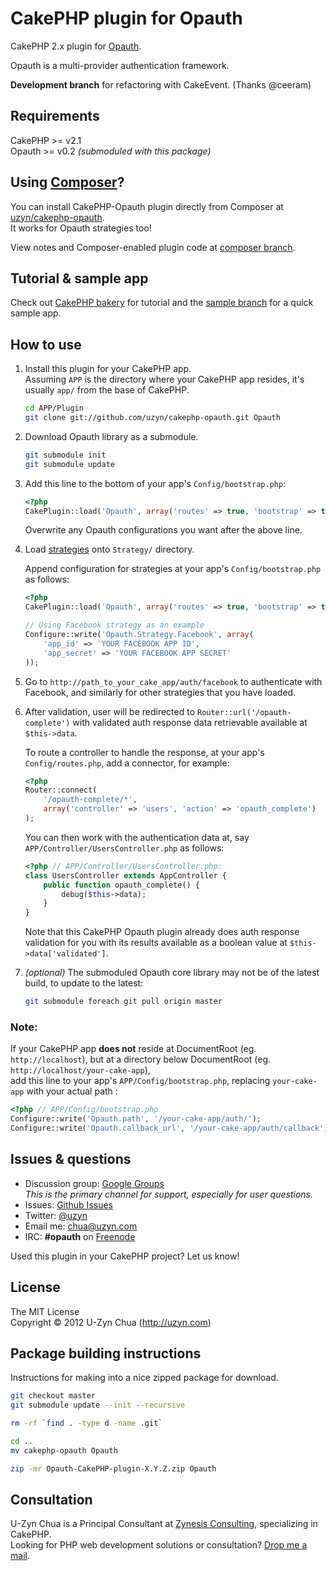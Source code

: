 CakePHP plugin for Opauth
=========================

CakePHP 2.x plugin for [Opauth](https://github.com/uzyn/opauth).

Opauth is a multi-provider authentication framework.

**Development branch** for refactoring with CakeEvent. (Thanks @ceeram)

Requirements
---------
CakePHP >= v2.1  
Opauth >= v0.2 _(submoduled with this package)_

Using [Composer](http://getcomposer.org/)?
-----------
You can install CakePHP-Opauth plugin directly from Composer at [uzyn/cakephp-opauth](http://packagist.org/packages/uzyn/cakephp-opauth).  
It works for Opauth strategies too!

View notes and Composer-enabled plugin code at [composer branch](https://github.com/uzyn/cakephp-opauth/tree/composer).

Tutorial & sample app
----------
Check out [CakePHP bakery](http://bakery.cakephp.org/articles/uzyn/2012/06/25/simple_3rd-party_provider_authentication_with_opauth_plugin) for tutorial and the [sample branch](https://github.com/uzyn/cakephp-opauth/tree/sample) for a quick sample app.

How to use
----------
1. Install this plugin for your CakePHP app.   
   Assuming `APP` is the directory where your CakePHP app resides, it's usually `app/` from the base of CakePHP.

   ```bash
   cd APP/Plugin
   git clone git://github.com/uzyn/cakephp-opauth.git Opauth
   ```

2. Download Opauth library as a submodule.

   ```bash
   git submodule init
   git submodule update
   ```

3. Add this line to the bottom of your app's `Config/bootstrap.php`:

   ```php
   <?php
   CakePlugin::load('Opauth', array('routes' => true, 'bootstrap' => true));
   ```
   Overwrite any Opauth configurations you want after the above line.

4. Load [strategies](https://github.com/uzyn/opauth/wiki/list-of-strategies) onto `Strategy/` directory.

   Append configuration for strategies at your app's `Config/bootstrap.php` as follows:
   ```php
   <?php
   CakePlugin::load('Opauth', array('routes' => true, 'bootstrap' => true));
   
   // Using Facebook strategy as an example
   Configure::write('Opauth.Strategy.Facebook', array(
       'app_id' => 'YOUR FACEBOOK APP ID',
       'app_secret' => 'YOUR FACEBOOK APP SECRET'
   ));
   ```

5. Go to `http://path_to_your_cake_app/auth/facebook` to authenticate with Facebook, and similarly for other strategies that you have loaded.

6. After validation, user will be redirected to `Router::url('/opauth-complete')` with validated auth response data retrievable available at `$this->data`.

   To route a controller to handle the response, at your app's `Config/routes.php`, add a connector, for example:

   ```php
   <?php
   Router::connect(
       '/opauth-complete/*', 
       array('controller' => 'users', 'action' => 'opauth_complete')
   );
   ```

   You can then work with the authentication data at, say `APP/Controller/UsersController.php` as follows:
   
   ```php
   <?php // APP/Controller/UsersController.php:
   class UsersController extends AppController {
       public function opauth_complete() {
           debug($this->data);
       }
   }
   ```

   Note that this CakePHP Opauth plugin already does auth response validation for you with its results available as a boolean value at `$this->data['validated']`.

7. _(optional)_ The submoduled Opauth core library may not be of the latest build, to update to the latest:  
   ```bash
   git submodule foreach git pull origin master
   ```

### Note:
If your CakePHP app **does not** reside at DocumentRoot (eg. `http://localhost`), but at a directory below DocumentRoot (eg. `http://localhost/your-cake-app`),  
add this line to your app's `APP/Config/bootstrap.php`, replacing `your-cake-app` with your actual path :

```php
<?php // APP/Config/bootstrap.php
Configure::write('Opauth.path', '/your-cake-app/auth/');
Configure::write('Opauth.callback_url', '/your-cake-app/auth/callback');
```

Issues & questions
-------------------
- Discussion group: [Google Groups](https://groups.google.com/group/opauth)  
  _This is the primary channel for support, especially for user questions._
- Issues: [Github Issues](https://github.com/uzyn/cakephp-opauth/issues)  
- Twitter: [@uzyn](http://twitter.com/uzyn)  
- Email me: chua@uzyn.com  
- IRC: **#opauth** on [Freenode](http://webchat.freenode.net/?channels=opauth&uio=d4)

<p>Used this plugin in your CakePHP project? Let us know!</p>

License
---------
The MIT License  
Copyright © 2012 U-Zyn Chua (http://uzyn.com)

Package building instructions
--------------
Instructions for making into a nice zipped package for download.

```bash
git checkout master
git submodule update --init --recursive

rm -rf `find . -type d -name .git`

cd ..
mv cakephp-opauth Opauth

zip -mr Opauth-CakePHP-plugin-X.Y.Z.zip Opauth
```



Consultation
---------
U-Zyn Chua is a Principal Consultant at [Zynesis Consulting](http://zynesis.sg), specializing in CakePHP.  
Looking for PHP web development solutions or consultation? [Drop me a mail](mailto:chua@uzyn.com).
